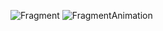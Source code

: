 ![Fragment](https://user-images.githubusercontent.com/29132574/124438306-fccad300-ddb2-11eb-9edd-df13fe5d40ed.gif)
![FragmentAnimation](https://user-images.githubusercontent.com/29132574/124438312-ff2d2d00-ddb2-11eb-819b-e385998a21bd.gif)
